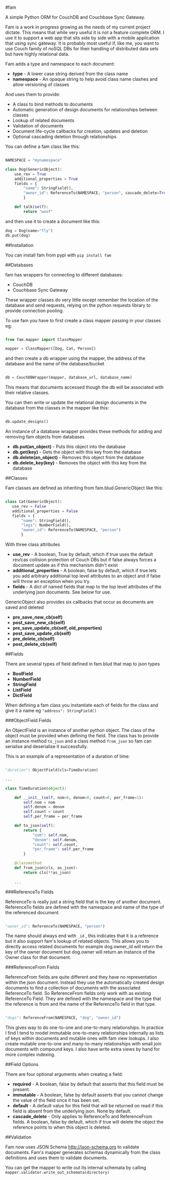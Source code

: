 #fam

A simple Python ORM for CouchDB and Couchbase Sync Gateway. 

Fam is a work in progress growing as the needs of my current project dictate.  This means that while very useful it is not a feature complete ORM. I use it to support a web app that sits side by side with a mobile application that using sync gateway. It is probably most useful if, like me, you want to use Couch family of noSQL DBs for their handling of distributed data sets but have highly relational data.

Fam adds a type and namespace to each document:

- **type** - A lower case string derived from the class name
- **namespace** - An opaque string to help avoid class name clashes and allow versioning of classes

And uses them to provide:

- A class to bind methods to documents
- Automatic generation of design documents for relationships between classes
- Lookup of related documents
- Validation of documents
- Document life-cycle callbacks for creation, updates and deletion
- Optional cascading deletion through relationships

You can define a fam class like this:

```python

NAMESPACE = "mynamespace"

class Dog(GenericObject):
    use_rev = True
    additional_properties = True
    fields = {
        "name": StringField(),
        "owner_id": ReferenceTo(NAMESPACE, "person", cascade_delete=True)
        }

    def talk(self):
        return "woof"

```

and then use it to create a document like this:

```python
dog = Dog(name="fly")
db.put(dog)

```

##Installation

You can install fam from pypi with `pip install fam`

##Databases

fam has wrappers for connecting to different databases:

- CouchDB
- Couchbase Sync Gateway

These wrapper classes do very little except remember the location of the database and send requests, relying on the python requests library to provide connection pooling.

 To use fam you have to first create a class mapper passing in your classes eg:
 
 ```python
 
from fam.mapper import ClassMapper
 
mapper = ClassMapper([Dog, Cat, Person])

 ```
 and then create a db wrapper using the mapper, the address of the database and the name of the database/bucket
 
 ```python
 
db = CouchDBWrapper(mapper, database_url, database_name)
 
 ```
 
 This means that documents accessed though the db will be associated with their relative classes.
 
 You can then write or update the relational design documents in the database from the classes in the mapper like this:
 
 ```python
 
db.update_designs()
 
```

An instance of a database wrapper provides these methods for adding and removing fam objects from databases

- **db.put(an_object)** - Puts this object into the database
- **db.get(key)** - Gets the object with this key from the database
- **db.delete(an_object)** - Removes this object from the database
- **db.delete_key(key)** - Removes the object with this key from the database


##Classes
 
 Fam classes are defined as inheriting from fam.blud.GenericObject like this:


 ```python 
 
class Cat(GenericObject):
    use_rev = False
    additional_properties = False
    fields = {
        "name": StringField(),
        "legs": NumberField(),
        "owner_id": ReferenceTo(NAMESPACE, "person")
        }
 
 ```
 
 With three class attributes
 
 - **use_rev** - A boolean, True by default, which if true uses the default rev/cas collision protection of Couch DBs but if false always forces a document update as if this mechanism didn't exist
 - **additional_properties** - A boolean, false by default, which if true lets you add arbitrary additional top level attributes to an object and if false will throw an exception when you try.
 - **fields** - A dict of named fields that map to the top level attributes of the underlying json documents. See below for use.
 
GenericObject also provides six callbacks that occur as documents are saved and deleted

- **pre_save_new_cb(self)**
- **post_save_new_cb(self)**
- **pre_save_update_cb(self, old_properties)**
- **post_save_update_cb(self)**
- **pre_delete_cb(self)**
- **post_delete_cb(self)**
      
##Fields
 
There are several types of field defined in fam.blud that map to json types
 
- **BoolField**
- **NumberField**
- **StringField**
- **ListField**
- **DictField**

When defining a fam class you instantiate each of fields for the class and give it a name eg `"address": StringField()`

###ObjectField Fields

An ObjectField is an instance of another python object. The class of the object must be provided when defining the field. The class has to provide an instance method `to_json` and a class method `from_json` so fam can serialise and deserialise it successfully.

This is an example of a representation of a duration of time:

```python

"duration": ObjectField(cls=TimeDuration)

...

class TimeDuration(object):

    def __init__(self, nom=0, denom=0, count=0, per_frame=1):
        self.nom = nom
        self.denom = denom
        self.count = count
        self.per_frame = per_frame

    def to_json(self):
        return {
            "nom": self.nom,
            "denom": self.denom,
            "count": self.count,
            "per_frame": self.per_frame
        }

    @classmethod
    def from_json(cls, as_json):
        return cls(**as_json)
        
    ...

```

###ReferenceTo Fields

ReferenceTo is really just a string field that is the key of another document. ReferenceTo fields are defined with the namespace and name of the type of the referenced document. 

```python 

"owner_id": ReferenceTo(NAMESPACE, "person")

```

The name should always end with `_id` , this indicates that it is a reference but it also support fam's lookup of related objects. This allows you to directly access related documents for example dog.owner_id will return the key of the owner document but dog.owner will return an instance of the Owner class for that document.

###ReferenceFrom Fields

ReferenceFrom fields are quite different and they have no representation within the json document. Instead they use the automatically created design documents to find a collection of documents with the associated ReferenceTo field. So ReferenceFrom fields only work with as existing ReferenceTo Field. They are defined with the namespace and the type that the reference is from and the name of the ReferenceTo field in that type.

```python

"dogs": ReferenceFrom(NAMESPACE, "dog", "owner_id")

```
This gives way to do one-to-one and one-to-many relationships. In practice I find I tend to model immutable one-to-many relationships internally as lists of keys within documents and mutable ones with fam view lookups. I also create mutable one-to-one and many-to-many relationships with small join documents with compound keys. I also have write extra views by hand for more complex indexing.

##Field Options

There are four optional arguments when creating a field:

- **required** - A boolean, false by default that asserts that this field must be present.
- **immutable** - A boolean, false by default asserts that you cannot change the value of ths field once it has been set.
- **default** - A default value for this field that will be returned on read if this field is absent from the underlying json. None by default.
- **cascade_delete** - Only applies to ReferenceTo and ReferenceFrom fields. A boolean, false by default, which if true will delete the object the reference points to when this object is deleted.


##Validation

Fam now uses JSON Schema http://json-schema.org to validate documents. Fam's mapper generates schemas dynamically from the class definitions and uses them to validate documents.

You can get the mapper to write out its internal schemata by calling ```mapper.validator.write_out_schemata(directory)```


